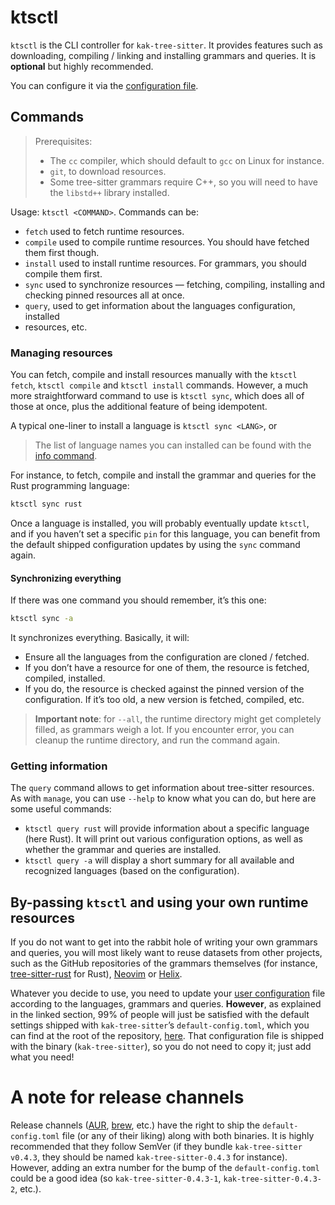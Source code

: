 # ktsctl

`ktsctl` is the CLI controller for `kak-tree-sitter`. It provides features such
as downloading, compiling / linking and installing grammars and queries. It is
**optional** but highly recommended.

You can configure it via the [configuration file](configuration.md).

## Commands

> Prerequisites:
>
> - The `cc` compiler, which should default to `gcc` on Linux for instance.
> - `git`, to download resources.
> - Some tree-sitter grammars require C++, so you will need to have the `libstd++` library installed.

Usage: `ktsctl <COMMAND>`. Commands can be:

- `fetch` used to fetch runtime resources.
- `compile` used to compile runtime resources. You should have fetched them
  first though.
- `install` used to install runtime resources. For grammars, you should compile
  them first.
- `sync` used to synchronize resources — fetching, compiling, installing and
  checking pinned resources all at once.
- `query`, used to get information about the languages configuration, installed
- resources, etc.

### Managing resources

You can fetch, compile and install resources manually with the `ktsctl fetch`,
`ktsctl compile` and `ktsctl install` commands. However, a much more
straightforward command to use is `ktsctl sync`, which does all of those at
once, plus the additional feature of being idempotent.

A typical one-liner to install a language is `ktsctl sync <LANG>`, or

> The list of language names you can installed can be found with the
> [info command](#getting-information).

For instance, to fetch, compile and install the grammar and queries for the Rust
programming language:

```sh
ktsctl sync rust
```

Once a language is installed, you will probably eventually update `ktsctl`, and
if you haven’t set a specific `pin` for this language, you can benefit from the
default shipped configuration updates by using the `sync` command again.

#### Synchronizing everything

If there was one command you should remember, it’s this one:

```sh
ktsctl sync -a
```

It synchronizes everything. Basically, it will:

- Ensure all the languages from the configuration are cloned / fetched.
- If you don’t have a resource for one of them, the resource is fetched,
  compiled, installed.
- If you do, the resource is checked against the pinned version of the
  configuration. If it’s too old, a new version is fetched, compiled, etc.

> **Important note**: for `--all`, the runtime directory might get completely
> filled, as grammars weigh a lot. If you encounter error, you can cleanup the
> runtime directory, and run the command again.

### Getting information

The `query` command allows to get information about tree-sitter resources. As
with `manage`, you can use `--help` to know what you can do, but here are some
useful commands:

- `ktsctl query rust` will provide information about a specific language
  (here Rust). It will print out various configuration options, as well as
  whether the grammar and queries are installed.
- `ktsctl query -a` will display a short summary for all available and
  recognized languages (based on the configuration).

## By-passing `ktsctl` and using your own runtime resources

If you do not want to get into the rabbit hole of writing your own grammars and
queries, you will most likely want to reuse datasets from other projects, such
as the GitHub repositories of the grammars themselves (for instance,
[tree-sitter-rust] for Rust), [Neovim] or [Helix].

Whatever you decide to use, you need to update your
[user configuration](configuration.md) file according to the languages, grammars
and queries. **However**, as explained in the linked section, 99% of people will
just be satisfied with the default settings shipped with `kak-tree-sitter`’s
`default-config.toml`, which you can find at the root of the repository,
[here](https://github.com/hadronized/kak-tree-sitter/tree/master/kak-tree-sitter-config/default-config.toml).
That configuration file is shipped with the binary (`kak-tree-sitter`), so you
do not need to copy it; just add what you need!

# A note for release channels

Release channels ([AUR], [brew], etc.) have the right to ship the `default-config.toml` file (or any of their liking)
along with both binaries. It is highly recommended that they follow SemVer (if they bundle `kak-tree-sitter v0.4.3`,
they should be named `kak-tree-sitter-0.4.3` for instance). However, adding an extra number for the bump of the
`default-config.toml` could be a good idea (so `kak-tree-sitter-0.4.3-1`, `kak-tree-sitter-0.4.3-2`, etc.).

[tree-sitter-rust]: https://github.com/tree-sitter/tree-sitter-rust/tree/master/queries
[Neovim]: https://github.com/nvim-treesitter/nvim-treesitter/tree/master/queries
[Helix]: https://github.com/helix-editor/helix/tree/master/runtime/queries
[AUR]: https://aur.archlinux.org
[brew]: https://brew.sh
